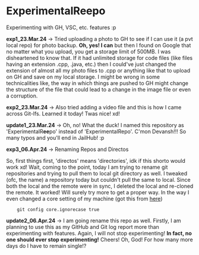 # ExperimentalReepo
Experimenting with GH, VSC, etc. features :p

<p>
  <b>exp1_23.Mar.24</b> -> Tried uploading a photo to GH to see if I can use it (a pvt local repo) for photo backup. <b>Oh, yes! I can</b> but then I found on Google that no matter what you upload, you get a storage limit of 500MB. I was disheartened to know that. If it had unlimited storage for code files (like files having an extension .cpp, .java, etc.) then I could've just changed the extension of almost all my photo files to .cpp or anything like that to upload on GH and save on my local storage. I might be wrong in some technicalities like, the way in which things are pushed to GH might change the structure of the file that could lead to a change in the image file or even a corruption.
</p>

<p>
  <b>exp2_23.Mar.24</b> -> Also tried adding a video file and this is how I came across Git-lfs. Learned it today! Twas nice! xd!
</p>

<p>
  <b>update1_23.Mar.24</b> -> Oh, no! What the duck! I named this repository as 'ExperimentalR<b>ee</b>po' instead of 'ExperimentalRepo'. C'mon Devansh!!! So many typos and you'll end in JailHub! :p
</p>

<p>
  <b>exp3_06.Apr.24</b> -> Renaming Repos and Directos
  <p>
    So, first things first, 'directos' means 'directories', idk if this shorto would work xd! Wait, coming to the point, today I am trying to rename git repositories and trying to pull them to local git directory as well. I tweaked (ofc, the name) a repository today but couldn't pull the same to local. Since both the local and the remote were in sync, I deleted the local and re-cloned the remote. It worked! Will surely try more to get a proper way. In the way I even changed a core setting of my machine (got this from <a href = "https://stackoverflow.com/questions/11183788/in-a-git-repository-how-to-properly-rename-a-directory">here</a>)

```
    git config core.ignorecase true
```

  </p>
</p>

<p>
  <b>update2_06.Apr.24</b> -> I am going rename this repo as well. Firstly, I am planning to use this as my GitHub and Git log report more than experimenting with features. Again, I will not stop experimenting! <b>In fact, no one should ever stop experimenting!</b> Cheers! Oh, God! For how many more days do I have to remain single!?
</p>
